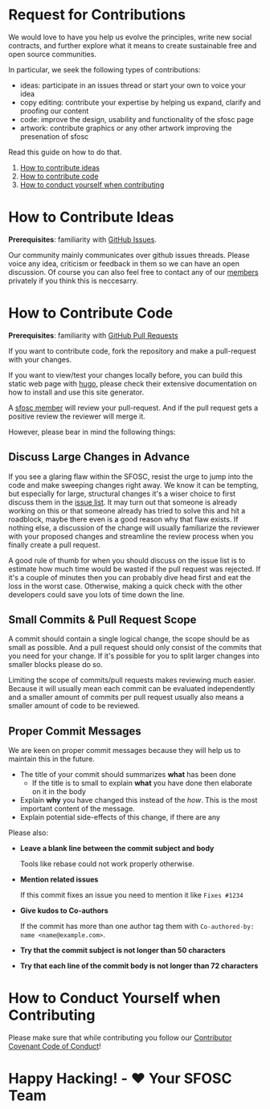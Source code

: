 # Request for Contributions
We would love to have you help us evolve the principles, write new social
contracts, and further explore what it means to create sustainable free and
open source communities.

In particular, we seek the following types of contributions:

* ideas: participate in an issues thread or start your own to voice your idea
* copy editing: contribute your expertise by helping us expand, clarify and proofing our content
* code: improve the design, usability and functionality of the sfosc page
* artwork: contribute graphics or any other artwork improving the presenation of sfosc

Read this guide on how to do that.

1. [How to contribute ideas](#how-to-contribute-ideas)
1. [How to contribute code](#how-to-contribute-code)
1. [How to conduct yourself when contributing](#how-to-conduct-yourself-when-contributing)

# How to Contribute Ideas
**Prerequisites**: familiarity with [GitHub Issues](https://guides.github.com/features/issues/).

Our community mainly communicates over github issues threads. Please voice any idea,
criticism or feedback in them so we can have an open discussion. Of course you can
also feel free to contact any of our [members](https://github.com/sfosc/sfosc/blob/master/MEMBERSHIP.md)
privately if you think this is neccesarry.

# How to Contribute Code
**Prerequisites**: familiarity with [GitHub Pull Requests](https://help.github.com/articles/using-pull-requests)

If you want to contribute code, fork the repository and make a pull-request
with your changes.

If you want to view/test your changes locally before, you can build this static
web page with [hugo](https://gohugo.io/), please check their extensive documentation
on how to install and use this site generator.

A [sfosc member](https://github.com/sfosc/sfosc/blob/master/MEMBERSHIP.md)
will review your pull-request. And if the pull request gets a positive review
the reviewer will merge it.

However, please bear in mind the following things:

## Discuss Large Changes in Advance

If you see a glaring flaw within the SFOSC, resist the urge to jump into the
code and make sweeping changes right away. We know it can be tempting, but
especially for large, structural changes it's a wiser choice to first discuss
them in the [issue list](https://github.com/sfosc/sfosc/issues).
It may turn out that someone is already working on this or that someone already
has tried to solve this and hit a roadblock, maybe there even is a good reason
why that flaw exists. If nothing else, a discussion of the change will usually
familiarize the reviewer with your proposed changes and streamline the review
process when you finally create a pull request.

A good rule of thumb for when you should discuss on the issue list is to
estimate how much time would be wasted if the pull request was rejected. If
it's a couple of minutes then you can probably dive head first and eat the loss
in the worst case. Otherwise, making a quick check with the other developers
could save you lots of time down the line.

## Small Commits & Pull Request Scope

A commit should contain a single logical change, the scope should be as small
as possible. And a pull request should only consist of the commits that you
need for your change. If it's possible for you to split larger changes into
smaller blocks please do so.

Limiting the scope of commits/pull requests makes reviewing much easier.
Because it will usually mean each commit can be evaluated independently and a
smaller amount of commits per pull request usually also means a smaller amount
of code to be reviewed.

## Proper Commit Messages

We are keen on proper commit messages because they will help us to maintain
this in the future.

- The title of your commit should summarizes **what** has been done
  - If the title is to small to explain **what** you have done then elaborate on it in the body
- Explain **why** you have changed this instead of the *how*. This is the most important content of the message.
- Explain potential side-effects of this change, if there are any

Please also:

- **Leave a blank line between the commit subject and body**

  Tools like rebase could not work properly otherwise.

- **Mention related issues**

  If this commit fixes an issue you need to mention it like `Fixes #1234`

- **Give kudos to Co-authors**

  If the commit has more than one author tag them with `Co-authored-by: name <name@example.com>`.

- **Try that the commit subject is not longer than 50 characters**

- **Try that each line of the commit body is not longer than 72 characters**

# How to Conduct Yourself when Contributing
Please make sure that while contributing you follow our
[Contributor Covenant Code of Conduct](https://github.com/sfosc/sfosc/blob/master/CODE_OF_CONDUCT.md)!

# Happy Hacking! - :heart: Your SFOSC Team
